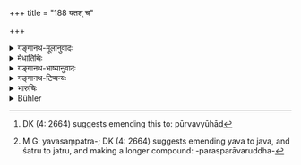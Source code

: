 +++
title = "188 यतश् च"

+++

<details><summary>गङ्गानथ-मूलानुवादः</summary>

From where he apprehends danger there he shall extend his forces; and he himself shall always encamp in the ‘lotus-array’—(188)
</details>

<details><summary>मेधातिथिः</summary>

तस्मिन् पथि यस्मात् प्रदेशात् परिहितकारिभ्यो भयाशङ्का स्यात् तेन प्रदेशेन पूर्वगृहाद्[^२५१] **विस्तारेयेद् बलंम्,** गव्यूतिमात्रम् अधिकं वा । यवसंपन्नदृढप्रहारविस्तीर्णशत्रुपुष्टपरस्परम्[^२५२] अवरुद्धरथिकाश्वारोहकरीबलान्य् अवहितानि भवन्ति । समन्ताद् विभृतपरिमण्डलो मध्यनिविष्टविजिगीषुः **पद्मव्यूहः** । एवं नित्यं **निविशेत्** पुरान् निर्गच्छेद् ग्रामाद् वा ॥ ७.१८८ ॥


[^२५२]:
     M G: yavasaṃpatra-; DK (4: 2664) suggests emending yava to java, and śatru to jatru, and making a longer compound: -parasparāvaruddha-


[^२५१]:
     DK (4: 2664) suggests emending this to: pūrvavyūhād
</details>

<details><summary>गङ्गानथ-भाष्यानुवादः</summary>

On the road there may be certain points where there may be apprehension of molestation from persons inclined to help his-enemy; and at these points, when marching from his preceding encampment, he shall extend his forces to the extent of two miles or a little more; *i.e*., at these points the army is to consist of dense masses of elephants and chariots and cavalry extended forward and fully equipped with offensive and defensive weapons and supplied with large quantities of food and fodder.

The ‘*lotus array*’ is that disposition of the army where the master is stationed at the centre and his officers all round him in a circular form. In this array he shall himself always ‘*encamp*’,—*i.e*., march forward from a town or a village.—(188)
</details>

<details><summary>गङ्गानथ-टिप्पन्यः</summary>

This verse is quoted in *Parāśaramādhava* (Ācāra, p. 402);—and in
*Vīramitrodaya* (Rājanīti, p. 400).
</details>

<details><summary>भारुचिः</summary>

सर्वथा प्रदर्शनम् एतत्- **यतो भयं** प्रपश्येत् तु **ततो विस्तारेयेद् बलम्** । सर्वत उदितेन **पद्मव्यूहेन** **सदा निविशेत** ॥ ७.१८८ ॥
</details>

<details><summary>Bühler</summary>

188	From whatever (side) he apprehends danger, in that (direction) let him extend his troops, and let him always himself encamp in an array, shaped like a lotus.
</details>
